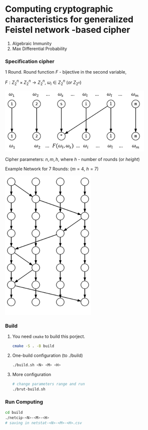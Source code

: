 
# Computing cryptographic characteristics for generalized Feistel network -based cipher

1. Algebraic Immunity
2. Max Differential Probability

### Specification cipher

1 Round. Round function $F$ - bijective in the second variable,

$F:Z_2^n \times Z_2^n\to Z_2^n,\  \omega_i \in Z_2^n\ (or\ Z_{2^n})$


<img src="img/round.png" alt="round" style="zoom:85%;" />

Cipher parameters: $n, m, h$, where $h$ - number of rounds (or *height*)

Example Network for 7 Rounds: ($m=4,\ h=7$)

<img src="img/example.png" alt="example" style="zoom:80%;" />

### Build

1. You need `cmake` to build this porject.

   ```bash
   cmake -S . -B build
   ```

2. One-build configuration (to ./build)

   ```bash
   ./build.sh <N> <M> <H>
   ```

3. More configuration

   ```bash
   # change parameters range and run
   ./brut-build.sh
   ```

### Run Computing

```bash
cd build
./netcip-<N>-<M>-<H>
# saving in netstat-<N>-<M>-<H>.csv
```

